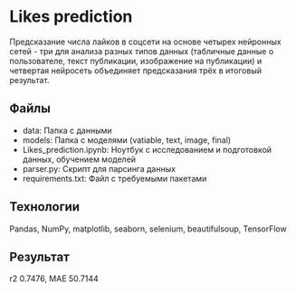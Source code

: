# Likes prediction
Предсказание числа лайков в соцсети на основе четырех нейронных сетей - три для анализа разных типов данных (табличные данные о пользователе, текст публикации, изображение на публикации) и четвертая нейросеть объединяет предсказания трёх в итоговый результат.
## Файлы
* data: Папка с данными
* models: Папка с моделями (vatiable, text, image, final)
* Likes_prediction.ipynb: Ноутбук с исследованием и подготовкой данных, обучением моделей
* parser.py: Скрипт для парсинга данных
* requirements.txt: Файл с требуемыми пакетами
## Технологии
Pandas, NumPy, matplotlib, seaborn, selenium, beautifulsoup, TensorFlow
## Результат
r2 0.7476, MAE 50.7144
